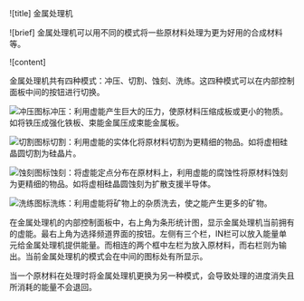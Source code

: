 ![title]
金属处理机

![brief]
金属处理机可以用不同的模式将一些原材料处理为更为好用的合成材料等。

![content]

金属处理机共有四种模式：冲压、切割、蚀刻、洗练。这四种模式可以在内部控制面板中间的按钮进行切换。

![冲压图标](academy:textures/guis/mark/mark_former_plate.png)冲压：利用虚能产生巨大的压力，使原材料压缩成板或更小的物质。如将铁压成强化铁板、束能金属压成束能金属板。

![切割图标](academy:textures/guis/mark/mark_former_incise.png)切割：利用虚能的实体化将原材料切割为更精细的物品。如将虚相硅晶圆切割为硅晶片。

![蚀刻图标](academy:textures/guis/mark/mark_former_etch.png)蚀刻：将虚能定点分布在原材料上，利用虚能的腐蚀性将原材料蚀刻为更精细的物品。如将虚相硅晶圆蚀刻为扩散支援半导体。

![洗练图标](academy:textures/guis/mark/mark_former_refine.png)洗练：利用虚能将矿物上的杂质洗去，使之能产生更多的矿物。

在金属处理机的内部控制面板中，右上角为条形统计图，显示金属处理机当前拥有的虚能。最右上角为选择频道界面的按钮。左侧有三个栏，IN栏可以放入能量单元给金属处理机提供能量。而相连的两个框中左栏为放入原材料，而右栏则为输出。当前金属处理机的模式会在中间的图标处有所显示。

当一个原材料在处理时将金属处理机更换为另一种模式，会导致处理的进度消失且所消耗的能量不会退回。
